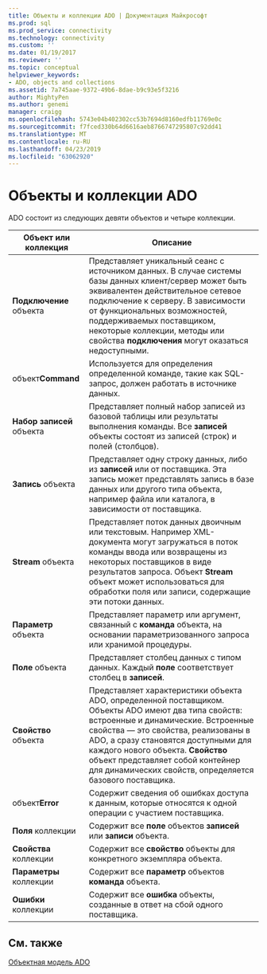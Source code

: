 ```yaml
---
title: Объекты и коллекции ADO | Документация Майкрософт
ms.prod: sql
ms.prod_service: connectivity
ms.technology: connectivity
ms.custom: ''
ms.date: 01/19/2017
ms.reviewer: ''
ms.topic: conceptual
helpviewer_keywords:
- ADO, objects and collections
ms.assetid: 7a745aae-9372-49b6-8dae-b9c93e5f3216
author: MightyPen
ms.author: genemi
manager: craigg
ms.openlocfilehash: 5743e04b402302cc53b7694d8160edfb11769e0c
ms.sourcegitcommit: f7fced330b64d6616aeb8766747295807c92dd41
ms.translationtype: MT
ms.contentlocale: ru-RU
ms.lasthandoff: 04/23/2019
ms.locfileid: "63062920"
---
```

# <a name="ado-objects-and-collections"></a>Объекты и коллекции ADO
ADO состоит из следующих девяти объектов и четыре коллекции.  
  
|Объект или коллекция|Описание|  
|--------------------------|-----------------|  
|**Подключение** объекта|Представляет уникальный сеанс с источником данных. В случае системы базы данных клиент/сервер может быть эквивалентен действительное сетевое подключение к серверу. В зависимости от функциональных возможностей, поддерживаемых поставщиком, некоторые коллекции, методы или свойства **подключения** могут оказаться недоступными.|  
|объект**Command** |Используется для определения определенной команде, такие как SQL-запрос, должен работать в источнике данных.|  
|**Набор записей** объекта|Представляет полный набор записей из базовой таблицы или результаты выполнения команды. Все **записей** объекты состоят из записей (строк) и полей (столбцов).|  
|**Запись** объекта|Представляет одну строку данных, либо из **записей** или от поставщика. Эта запись может представлять запись в базе данных или другого типа объекта, например файла или каталога, в зависимости от поставщика.|  
|**Stream** объекта|Представляет поток данных двоичным или текстовым. Например XML-документа могут загружаться в поток команды ввода или возвращены из некоторых поставщиков в виде результатов запроса. Объект **Stream** объект может использоваться для обработки поля или записи, содержащие эти потоки данных.|  
|**Параметр** объекта|Представляет параметр или аргумент, связанный с **команда** объекта, на основании параметризованного запроса или хранимой процедуры.|  
|**Поле** объекта|Представляет столбец данных с типом данных. Каждый **поле** соответствует столбец в **записей**.|  
|**Свойство** объекта|Представляет характеристики объекта ADO, определенной поставщиком. Объекты ADO имеют два типа свойств: встроенные и динамические. Встроенные свойства — это свойства, реализованы в ADO, а сразу становятся доступными для каждого нового объекта. **Свойство** объект представляет собой контейнер для динамических свойств, определяется базового поставщика.|  
|объект**Error** |Содержит сведения об ошибках доступа к данным, которые относятся к одной операции с участием поставщика.|  
|**Поля** коллекции|Содержит все **поле** объектов **записей** или **записи** объекта.|  
|**Свойства** коллекции|Содержит все **свойство** объекты для конкретного экземпляра объекта.|  
|**Параметры** коллекции|Содержит все **параметр** объектов **команда** объекта.|  
|**Ошибки** коллекции|Содержит все **ошибка** объекты, созданные в ответ на сбой одного поставщика.|  
  
## <a name="see-also"></a>См. также  
 [Объектная модель ADO](../../../ado/reference/ado-api/ado-object-model.md)
